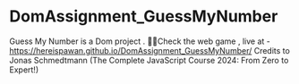 # DomAssignment_GuessMyNumber
Guess My Number is a Dom project .
😶‍🌫️Check the web game , live at - https://hereispawan.github.io/DomAssignment_GuessMyNumber/
Credits to Jonas Schmedtmann (The Complete JavaScript Course 2024: From Zero to Expert!)
